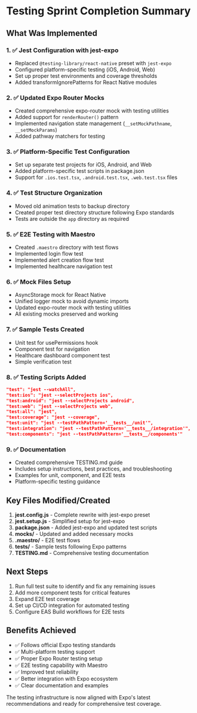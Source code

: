 # Testing Sprint Completion Summary

## What Was Implemented

### 1. ✅ Jest Configuration with jest-expo
- Replaced `@testing-library/react-native` preset with `jest-expo`
- Configured platform-specific testing (iOS, Android, Web)
- Set up proper test environments and coverage thresholds
- Added transformIgnorePatterns for React Native modules

### 2. ✅ Updated Expo Router Mocks
- Created comprehensive expo-router mock with testing utilities
- Added support for `renderRouter()` pattern
- Implemented navigation state management (`__setMockPathname`, `__setMockParams`)
- Added pathway matchers for testing

### 3. ✅ Platform-Specific Test Configuration
- Set up separate test projects for iOS, Android, and Web
- Added platform-specific test scripts in package.json
- Support for `.ios.test.tsx`, `.android.test.tsx`, `.web.test.tsx` files

### 4. ✅ Test Structure Organization
- Moved old animation tests to backup directory
- Created proper test directory structure following Expo standards
- Tests are outside the `app` directory as required

### 5. ✅ E2E Testing with Maestro
- Created `.maestro` directory with test flows
- Implemented login flow test
- Implemented alert creation flow test
- Implemented healthcare navigation test

### 6. ✅ Mock Files Setup
- AsyncStorage mock for React Native
- Unified logger mock to avoid dynamic imports
- Updated expo-router mock with testing utilities
- All existing mocks preserved and working

### 7. ✅ Sample Tests Created
- Unit test for usePermissions hook
- Component test for navigation
- Healthcare dashboard component test
- Simple verification test

### 8. ✅ Testing Scripts Added
```json
"test": "jest --watchAll",
"test:ios": "jest --selectProjects ios",
"test:android": "jest --selectProjects android",
"test:web": "jest --selectProjects web",
"test:all": "jest",
"test:coverage": "jest --coverage",
"test:unit": "jest --testPathPattern='__tests__/unit'",
"test:integration": "jest --testPathPattern='__tests__/integration'",
"test:components": "jest --testPathPattern='__tests__/components'"
```

### 9. ✅ Documentation
- Created comprehensive TESTING.md guide
- Includes setup instructions, best practices, and troubleshooting
- Examples for unit, component, and E2E tests
- Platform-specific testing guidance

## Key Files Modified/Created

1. **jest.config.js** - Complete rewrite with jest-expo preset
2. **jest.setup.js** - Simplified setup for jest-expo
3. **package.json** - Added jest-expo and updated test scripts
4. **__mocks__/** - Updated and added necessary mocks
5. **.maestro/** - E2E test flows
6. **__tests__/** - Sample tests following Expo patterns
7. **TESTING.md** - Comprehensive testing documentation

## Next Steps

1. Run full test suite to identify and fix any remaining issues
2. Add more component tests for critical features
3. Expand E2E test coverage
4. Set up CI/CD integration for automated testing
5. Configure EAS Build workflows for E2E tests

## Benefits Achieved

- ✅ Follows official Expo testing standards
- ✅ Multi-platform testing support
- ✅ Proper Expo Router testing setup
- ✅ E2E testing capability with Maestro
- ✅ Improved test reliability
- ✅ Better integration with Expo ecosystem
- ✅ Clear documentation and examples

The testing infrastructure is now aligned with Expo's latest recommendations and ready for comprehensive test coverage.